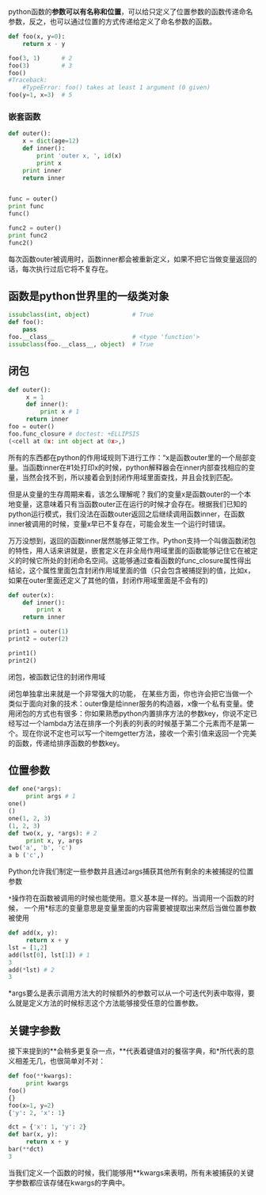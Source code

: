 python函数的**参数可以有名称和位置**，可以给只定义了位置参数的函数传递命名参数，反之，也可以通过位置的方式传递给定义了命名参数的函数。

```python
def foo(x, y=0):
    return x - y

foo(3, 1)      # 2
foo(3)         # 3
foo()
#Traceback:
    #TypeError: foo() takes at least 1 argument (0 given)
foo(y=1, x=3)  # 5
```



### 嵌套函数

```python
def outer():
    x = dict(age=12)
    def inner():
        print 'outer x, ', id(x)
        print x
    print inner
    return inner


func = outer()
print func
func()

func2 = outer()
print func2
func2()
```

每次函数outer被调用时，函数inner都会被重新定义，如果不把它当做变量返回的话，每次执行过后它将不复存在。

## 函数是python世界里的一级类对象

```python
issubclass(int, object)            # True
def foo():
    pass
foo.__class__                      # <type 'function'>
issubclass(foo.__class__, object)  # True
```

## 闭包

```python
def outer():
     x = 1
     def inner():
         print x # 1
     return inner
foo = outer()
foo.func_closure # doctest: +ELLIPSIS
(<cell at 0x: int object at 0x>,)
```

所有的东西都在python的作用域规则下进行工作：“x是函数outer里的一个局部变量。当函数inner在#1处打印x的时候，python解释器会在inner内部查找相应的变量，当然会找不到，所以接着会到封闭作用域里面查找，并且会找到匹配。 

但是从变量的生存周期来看，该怎么理解呢？我们的变量x是函数outer的一个本地变量，这意味着只有当函数outer正在运行的时候才会存在。根据我们已知的python运行模式，我们没法在函数outer返回之后继续调用函数inner，在函数inner被调用的时候，变量x早已不复存在，可能会发生一个运行时错误。 

万万没想到，返回的函数inner居然能够正常工作。Python支持一个叫做函数闭包的特性，用人话来讲就是，嵌套定义在非全局作用域里面的函数能够记住它在被定义的时候它所处的封闭命名空间。这能够通过查看函数的func_closure属性得出结论，这个属性里面包含封闭作用域里面的值（只会包含被捕捉到的值，比如x，如果在outer里面还定义了其他的值，封闭作用域里面是不会有的) 

```python
def outer(x):
    def inner():
        print x
    return inner

print1 = outer(1)
print2 = outer(2)

print1()
print2()
```

闭包，被函数记住的封闭作用域

闭包单独拿出来就是一个非常强大的功能， 在某些方面，你也许会把它当做一个类似于面向对象的技术：outer像是给inner服务的构造器，x像一个私有变量。使用闭包的方式也有很多：你如果熟悉python内置排序方法的参数key，你说不定已经写过一个lambda方法在排序一个列表的列表的时候基于第二个元素而不是第一个。现在你说不定也可以写一个itemgetter方法，接收一个索引值来返回一个完美的函数，传递给排序函数的参数key。 

## 位置参数

```python
def one(*args):
     print args # 1
one()
()
one(1, 2, 3)
(1, 2, 3)
def two(x, y, *args): # 2
     print x, y, args
two('a', 'b', 'c')
a b ('c',)
```

Python允许我们制定一些参数并且通过args捕获其他所有剩余的未被捕捉的位置参数 

`*`操作符在函数被调用的时候也能使用。意义基本是一样的。当调用一个函数的时候， 一个用*标志的变量意思是变量里面的内容需要被提取出来然后当做位置参数被使用 

```python
def add(x, y):
     return x + y
lst = [1,2]
add(lst[0], lst[1]) # 1
3
add(*lst) # 2
3
```

*args要么是表示调用方法大的时候额外的参数可以从一个可迭代列表中取得，要么就是定义方法的时候标志这个方法能够接受任意的位置参数。 

## 关键字参数

接下来提到的**会稍多更复杂一点，**代表着键值对的餐宿字典，和*所代表的意义相差无几，也很简单对不对： 

```python
def foo(**kwargs):
     print kwargs
foo()
{}
foo(x=1, y=2)
{'y': 2, 'x': 1}

dct = {'x': 1, 'y': 2}
def bar(x, y):
     return x + y
bar(**dct)
3
```

当我们定义一个函数的时候，我们能够用**kwargs来表明，所有未被捕获的关键字参数都应该存储在kwargs的字典中。 